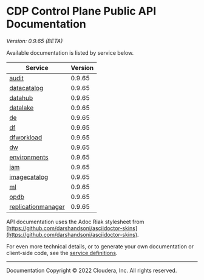 # CDP Control Plane Public API Documentation

*Version: 0.9.65 (BETA)*

Available documentation is listed by service below.

| Service | Version |
| --- | --- |
| [audit](./audit/index.html) | 0.9.65 |
| [datacatalog](./datacatalog/index.html) | 0.9.65 |
| [datahub](./datahub/index.html) | 0.9.65 |
| [datalake](./datalake/index.html) | 0.9.65 |
| [de](./de/index.html) | 0.9.65 |
| [df](./df/index.html) | 0.9.65 |
| [dfworkload](./dfworkload/index.html) | 0.9.65 |
| [dw](./dw/index.html) | 0.9.65 |
| [environments](./environments/index.html) | 0.9.65 |
| [iam](./iam/index.html) | 0.9.65 |
| [imagecatalog](./imagecatalog/index.html) | 0.9.65 |
| [ml](./ml/index.html) | 0.9.65 |
| [opdb](./opdb/index.html) | 0.9.65 |
| [replicationmanager](./replicationmanager/index.html) | 0.9.65 |

API documentation uses the Adoc Riak stylesheet from
[https://github.com/darshandsoni/asciidoctor-skins](https://github.com/darshandsoni/asciidoctor-skins).

For even more technical details, or to generate your own documentation or client-side code, see the
[service definitions](swagger/).

----

Documentation Copyright © 2022 Cloudera, Inc. All rights reserved.

